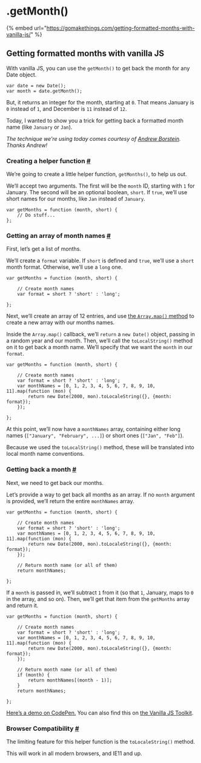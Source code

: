 # .getMonth\(\)

{% embed url="https://gomakethings.com/getting-formatted-months-with-vanilla-js/" %}

## Getting formatted months with vanilla JS

With vanilla JS, you can use the `getMonth()` to get back the month for any Date object.

```text
var date = new Date();
var month = date.getMonth();
```

But, it returns an integer for the month, starting at `0`. That means January is `0` instead of `1`, and December is `11` instead of `12`.

Today, I wanted to show you a trick for getting back a formatted month name \(like `January` or `Jan`\).

_The technique we’re using today comes courtesy of_ [_Andrew Borstein_](https://andrewborstein.com/)_. Thanks Andrew!_

### Creating a helper function [\#](https://gomakethings.com/getting-formatted-months-with-vanilla-js/#creating-a-helper-function) <a id="creating-a-helper-function"></a>

We’re going to create a little helper function, `getMonths()`, to help us out.

We’ll accept two arguments. The first will be the `month` ID, starting with `1` for January. The second will be an optional boolean, `short`. If `true`, we’ll use short names for our months, like `Jan` instead of `January`.

```text
var getMonths = function (month, short) {
	// Do stuff...
};
```

### Getting an array of month names [\#](https://gomakethings.com/getting-formatted-months-with-vanilla-js/#getting-an-array-of-month-names) <a id="getting-an-array-of-month-names"></a>

First, let’s get a list of months.

We’ll create a `format` variable. If `short` is defined and `true`, we’ll use a `short` month format. Otherwise, we’ll use a `long` one.

```text
var getMonths = function (month, short) {

	// Create month names
	var format = short ? 'short' : 'long';

};
```

Next, we’ll create an array of 12 entries, and use [the `Array.map()` method](https://vanillajstoolkit.com/reference/arrays/array-map/) to create a new array with our months names.

Inside the `Array.map()` callback, we’ll `return` a `new Date()` object, passing in a random year and our month. Then, we’ll call the `toLocalString()` method on it to get back a month name. We’ll specify that we want the `month` in our `format`.

```text
var getMonths = function (month, short) {

	// Create month names
	var format = short ? 'short' : 'long';
	var monthNames = [0, 1, 2, 3, 4, 5, 6, 7, 8, 9, 10, 11].map(function (mon) {
		return new Date(2000, mon).toLocaleString({}, {month: format});
	});

};
```

At this point, we’ll now have a `monthNames` array, containing either long names \(`["January", "February", ...]`\) or short ones \(`["Jan", "Feb"]`\).

Because we used the `toLocalString()` method, these will be translated into local month name conventions.

### Getting back a month [\#](https://gomakethings.com/getting-formatted-months-with-vanilla-js/#getting-back-a-month) <a id="getting-back-a-month"></a>

Next, we need to get back our months.

Let’s provide a way to get back all months as an array. If no `month` argument is provided, we’ll return the entire `monthNames` array.

```text
var getMonths = function (month, short) {

	// Create month names
	var format = short ? 'short' : 'long';
	var monthNames = [0, 1, 2, 3, 4, 5, 6, 7, 8, 9, 10, 11].map(function (mon) {
		return new Date(2000, mon).toLocaleString({}, {month: format});
	});

	// Return month name (or all of them)
	return monthNames;

};
```

If a `month` is passed in, we’ll subtract `1` from it \(so that `1`, January, maps to `0` in the array, and so on\). Then, we’ll get that item from the `getMonths` array and return it.

```text
var getMonths = function (month, short) {

	// Create month names
	var format = short ? 'short' : 'long';
	var monthNames = [0, 1, 2, 3, 4, 5, 6, 7, 8, 9, 10, 11].map(function (mon) {
		return new Date(2000, mon).toLocaleString({}, {month: format});
	});

	// Return month name (or all of them)
	if (month) {
		return monthNames[(month - 1)];
	}
	return monthNames;

};
```

[Here’s a demo on CodePen.](https://codepen.io/cferdinandi/pen/mddyEqm) You can also find this on [the Vanilla JS Toolkit](https://vanillajstoolkit.com/).

### Browser Compatibility [\#](https://gomakethings.com/getting-formatted-months-with-vanilla-js/#browser-compatibility) <a id="browser-compatibility"></a>

The limiting feature for this helper function is the `toLocaleString()` method.

This will work in all modern browsers, and IE11 and up.


